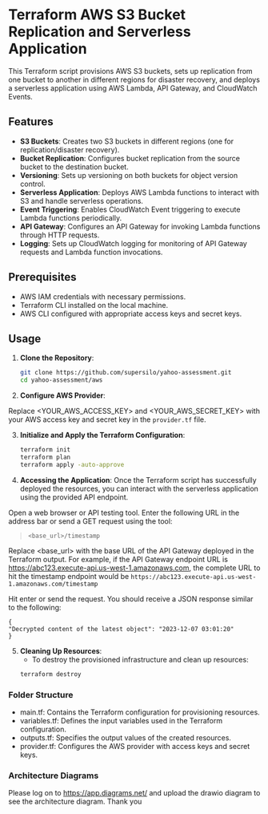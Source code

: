 # Terraform AWS S3 Bucket Replication and Serverless Application

This Terraform script provisions AWS S3 buckets, sets up replication from one bucket to another in different regions for disaster recovery, and deploys a serverless application using AWS Lambda, API Gateway, and CloudWatch Events.

## Features

- **S3 Buckets**: Creates two S3 buckets in different regions (one for replication/disaster recovery).
- **Bucket Replication**: Configures bucket replication from the source bucket to the destination bucket.
- **Versioning**: Sets up versioning on both buckets for object version control.
- **Serverless Application**: Deploys AWS Lambda functions to interact with S3 and handle serverless operations.
- **Event Triggering**: Enables CloudWatch Event triggering to execute Lambda functions periodically.
- **API Gateway**: Configures an API Gateway for invoking Lambda functions through HTTP requests.
- **Logging**: Sets up CloudWatch logging for monitoring of API Gateway requests and Lambda function invocations.

## Prerequisites

- AWS IAM credentials with necessary permissions.
- Terraform CLI installed on the local machine.
- AWS CLI configured with appropriate access keys and secret keys.

## Usage

1. **Clone the Repository**:

   ```bash
   git clone https://github.com/supersilo/yahoo-assessment.git
   cd yahoo-assessment/aws

2. **Configure AWS Provider**:

Replace <YOUR_AWS_ACCESS_KEY> and <YOUR_AWS_SECRET_KEY> with your AWS access key and secret key in the `provider.tf` file.

3. **Initialize and Apply the Terraform Configuration**:
   ```bash
   terraform init
   terraform plan
   terraform apply -auto-approve

4. **Accessing the Application**:
 Once the Terraform script has successfully deployed the resources, you can interact with the serverless application using the provided API endpoint.

Open a web browser or API testing tool.
Enter the following URL in the address bar or send a GET request using the tool:
>`<base_url>/timestamp`

Replace <base_url> with the base URL of the API Gateway deployed in the Terraform output. For example, if the API Gateway endpoint URL is https://abc123.execute-api.us-west-1.amazonaws.com, the complete URL to hit the timestamp endpoint would be `https://abc123.execute-api.us-west-1.amazonaws.com/timestamp`

Hit enter or send the request.
You should receive a JSON response similar to the following:
```
{
"Decrypted content of the latest object": "2023-12-07 03:01:20"
}
```


5. **Cleaning Up Resources**:
    * To destroy the provisioned infrastructure and clean up resources:
   ```bash
   terraform destroy

### Folder Structure
- main.tf: Contains the Terraform configuration for provisioning resources.
- variables.tf: Defines the input variables used in the Terraform configuration.
- outputs.tf: Specifies the output values of the created resources.
- provider.tf: Configures the AWS provider with access keys and secret keys.

### Architecture Diagrams
Please log on to https://app.diagrams.net/ and upload the drawio diagram to see the architecture diagram. Thank you
